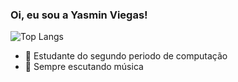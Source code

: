 ### Oi, eu sou a Yasmin Viegas!

![Top Langs](https://github-readme-stats.vercel.app/api/top-langs/?username=yasyaaaas&layout=compact)

- 👾 Estudante do segundo periodo de computação
- 🔭 Sempre escutando música 

